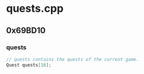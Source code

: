 # quests.cpp

## 0x69BD10

### quests

```c
// quests contains the quests of the current game.
Quest quests[16];
```
